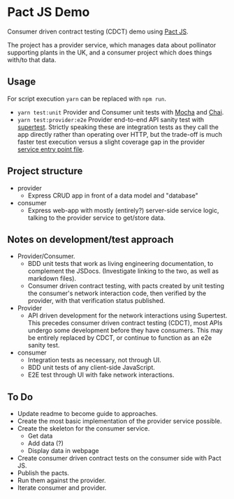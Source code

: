 # Pact JS Demo
Consumer driven contract testing (CDCT) demo using [Pact JS](https://github.com/pact-foundation/pact-js).

The project has a provider service, which manages data about pollinator supporting plants in the UK, and a consumer project which does things with/to that data.

## Usage
For script execution `yarn` can be replaced with `npm run`.

 * `yarn test:unit` Provider and Consumer unit tests with [Mocha](https://mochajs.org) and [Chai](https://www.chaijs.com).
 * `yarn test:provider:e2e` Provider end-to-end API sanity test with [supertest](https://github.com/visionmedia/supertest). Strictly speaking these are integration tests as they call the app directly rather than operating over HTTP, but the trade-off is much faster test execution versus a slight coverage gap in the provider [service entry point file](provider/support_species_service.js).

## Project structure
 * provider
   * Express CRUD app in front of a data model and "database"
 * consumer
   * Express web-app with mostly (entirely?) server-side service logic, talking to the provider service to get/store data.

## Notes on development/test approach
  * Provider/Consumer.
    * BDD unit tests that work as living engineering documentation, to complement the JSDocs. (Investigate linking to the two, as well as markdown files).
    * Consumer driven contract testing, with pacts created by unit testing the consumer's network interaction code, then verified by the provider, with that verification status published.
  * Provider
    * API driven development for the network interactions using Supertest. This precedes consumer driven contract testing (CDCT), most APIs undergo some development before they have consumers. This may be entirely replaced by CDCT, or continue to function as an e2e sanity test.
  * consumer
    * Integration tests as necessary, not through UI.
    * BDD unit tests of any client-side JavaScript.
    * E2E test through UI with fake network interactions.

## To Do
  * Update readme to become guide to approaches.
  * Create the most basic implementation of the provider service possible.
  * Create the skeleton for the consumer service.
    * Get data
    * Add data (?)
    * Display data in webpage
  * Create consumer driven contract tests on the consumer side with Pact JS.
  * Publish the pacts.
  * Run them against the provider.
  * Iterate consumer and provider.
